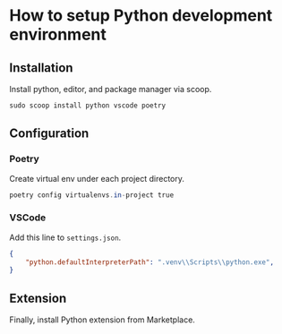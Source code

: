 # How to setup Python development environment

## Installation

Install python, editor, and package manager via scoop.

```powershell
sudo scoop install python vscode poetry
```

## Configuration

### Poetry

Create virtual env under each project directory.

```powershell
poetry config virtualenvs.in-project true
```

### VSCode

Add this line to `settings.json`.

```setting.json
{
    "python.defaultInterpreterPath": ".venv\\Scripts\\python.exe",
}
```

## Extension

Finally, install Python extension from Marketplace.
